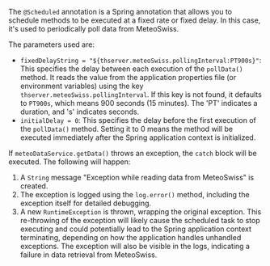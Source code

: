 The `@Scheduled` annotation is a Spring annotation that allows you to schedule methods to be executed at a fixed rate or fixed delay. In this case, it's used to periodically poll data from MeteoSwiss.

The parameters used are:

*   `fixedDelayString = "${thserver.meteoSwiss.pollingInterval:PT900s}"`: This specifies the delay between each execution of the `pollData()` method. It reads the value from the application properties file (or environment variables) using the key `thserver.meteoSwiss.pollingInterval`. If this key is not found, it defaults to `PT900s`, which means 900 seconds (15 minutes). The 'PT' indicates a duration, and 's' indicates seconds.
*   `initialDelay = 0`: This specifies the delay before the first execution of the `pollData()` method. Setting it to 0 means the method will be executed immediately after the Spring application context is initialized.

If `meteoDataService.getData()` throws an exception, the `catch` block will be executed. The following will happen:

1.  A `String` message "Exception while reading data from MeteoSwiss" is created.
2.  The exception is logged using the `log.error()` method, including the exception itself for detailed debugging.
3.  A new `RuntimeException` is thrown, wrapping the original exception. This re-throwing of the exception will likely cause the scheduled task to stop executing and could potentially lead to the Spring application context terminating, depending on how the application handles unhandled exceptions.  The exception will also be visible in the logs, indicating a failure in data retrieval from MeteoSwiss.